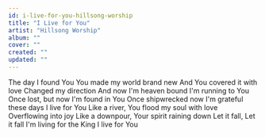 ```yaml
---
id: i-live-for-you-hillsong-worship
title: "I Live for You"
artist: "Hillsong Worship"
album: ""
cover: ""
created: ""
updated: ""
---
```


The day I found You
You made my world brand new
And You covered it with love
Changed my direction
And now I'm heaven bound
I'm running to You
Once lost, but now I'm found in You
Once shipwrecked now I'm grateful these days
I live for You
Like a river, You flood my soul with love
Overflowing into joy
Like a downpour, Your spirit raining down
Let it fall, Let it fall
I'm living for the King
I live for You